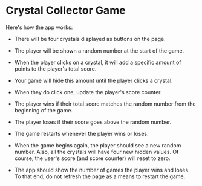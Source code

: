 # Crystal Collector Game

Here's how the app works:

* There will be four crystals displayed as buttons on the page.

* The player will be shown a random number at the start of the game.

* When the player clicks on a crystal, it will add a specific amount of points to the player's total score. 

* Your game will hide this amount until the player clicks a crystal.
* When they do click one, update the player's score counter.

* The player wins if their total score matches the random number from the beginning of the game.

* The player loses if their score goes above the random number.

* The game restarts whenever the player wins or loses.

* When the game begins again, the player should see a new random number. Also, all the crystals will have four new hidden values. Of course, the user's score (and score counter) will reset to zero.

* The app should show the number of games the player wins and loses. To that end, do not refresh the page as a means to restart the game.
